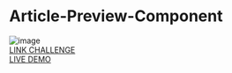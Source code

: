 # Article-Preview-Component
![image](https://github.com/JonathanManzanoDiaz/Article-Preview-Component/assets/43423216/6a71241f-b5ed-40f8-b78c-a1d363855a66)
<br>
[LINK CHALLENGE](https://www.frontendmentor.io/challenges/article-preview-component-dYBN_pYFT)
<br>
[LIVE DEMO](https://jonathanmanzanodiaz.github.io/frontendmentor/ALL-CHALLENGES/008-article-preview-component/)


